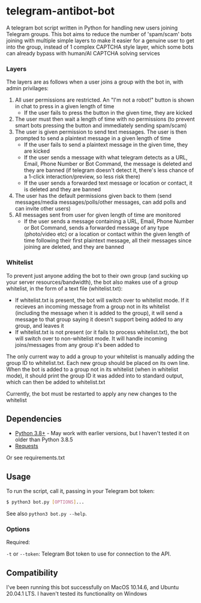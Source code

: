 # telegram-antibot-bot

A telegram bot script written in Python for handling new users joining Telegram groups. This bot aims to reduce the number of 'spam/scam' bots joining with multiple simple layers to make it easier for a genuine user to get into the group, instead of 1 complex CAPTCHA style layer, which some bots can already bypass with human/AI CAPTCHA solving services

### Layers
The layers are as follows when a user joins a group with the bot in, with admin privilages:

1. All user permissions are restricted. An "I'm not a robot!" button is shown in chat to press in a given length of time
	* If the user fails to press the button in the given time, they are kicked
2. The user must then wait a length of time with no permissions (to prevent smart bots pressing the button and immediately sending spam/scam)
3. The user is given permission to send text messages. The user is then prompted to send a plaintext message in a given length of time
	* If the user fails to send a plaintext message in the given time, they are kicked
	* If the user sends a message with what telegram detects as a URL, Email, Phone Number or Bot Command, the message is deleted and they are banned (if telegram doesn't detect it, there's less chance of a 1-click interaction/preview, so less risk there)
	* If the user sends a forwarded text message or location or contact, it is deleted and they are banned
4. The user has the default permissions given back to them (send messages/media messages/polls/other messages, can add polls and can invite other users)
5. All messages sent from user for given length of time are monitored
	* If the user sends a message containing a URL, Email, Phone Number or Bot Command, sends a forwarded message of any type (photo/video etc) or a location or contact within the given length of time following their first plaintext message, all their messages since joining are deleted, and they are banned

### Whitelist
To prevent just anyone adding the bot to their own group (and sucking up your server resources/bandwidth), the bot also makes use of a group whitelist, in the form of a text file (whitelist.txt):
- If whitelist.txt is present, the bot will switch over to whitelist mode. If it recieves an incoming message from a group not in its whitelist (including the message when it is added to the group), it will send a message to that group saying it doesn't support being added to any group, and leaves it
- If whitelist.txt is not present (or it fails to process whitelist.txt), the bot will switch over to non-whitelist mode. It will handle incoming joins/messages from any group it's been added to

The only current way to add a group to your whitelist is manually adding the group ID to whitelist.txt. Each new group should be placed on its own line. When the bot is added to a group not in its whitelist (when in whitelist mode), it should print the group ID it was added into to standard output, which can then be added to whitelist.txt

Currently, the bot must be restarted to apply any new changes to the whitelist


## Dependencies
 - [Python 3.8+](https://www.python.org/downloads/) - May work with earlier versions, but I haven't tested it on older than Python 3.8.5
 - [Requests](https://requests.readthedocs.io/en/master/)

 Or see requirements.txt

## Usage

To run the script, call it, passing in your Telegram bot token:

```bash
$ python3 bot.py [OPTIONS]...
```

See also `python3 bot.py --help`.

### Options

Required:

`-t` or `--token`: Telegram Bot token to use for connection to the API.

## Compatibility
I've been running this bot successfully on MacOS 10.14.6, and Ubuntu 20.04.1 LTS. I haven't tested its functionality on Windows
